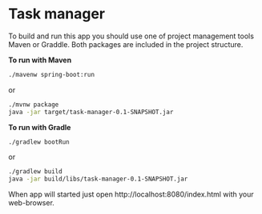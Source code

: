 # Task manager

To build and run this app you should use one of project management tools Maven or Graddle.
Both packages are included in the project structure.

**To run with Maven**

```sh
./mavenw spring-boot:run
```
or

```sh
./mvnw package
java -jar target/task-manager-0.1-SNAPSHOT.jar
```

**To run with Gradle**

```sh
./gradlew bootRun
```

or

```sh
./gradlew build
java -jar build/libs/task-manager-0.1-SNAPSHOT.jar
```

When app will started just open http://localhost:8080/index.html with your web-browser.
